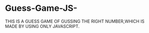 # Guess-Game-JS-
THIS IS A GUESS GAME OF GUSSING THE RIGHT NUMBER,WHICH IS MADE BY USING ONLY JAVASCRIPT.
